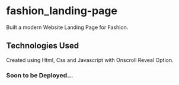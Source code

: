# fashion_landing-page

Built a modern Website Landing Page for Fashion.

## Technologies Used

Created using Html, Css and Javascript with Onscroll Reveal Option.

### Soon to be Deployed...
